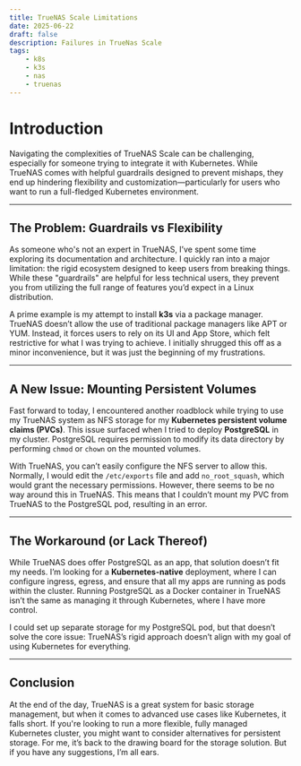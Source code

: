 ```yaml
---
title: TrueNAS Scale Limitations
date: 2025-06-22
draft: false
description: Failures in TrueNas Scale
tags:
    - k8s
    - k3s
    - nas
    - truenas
---
```


# Introduction

Navigating the complexities of TrueNAS Scale can be challenging, especially for someone trying to integrate it with Kubernetes. While TrueNAS comes with helpful guardrails designed to prevent mishaps, they end up hindering flexibility and customization—particularly for users who want to run a full-fledged Kubernetes environment.

---

## The Problem: Guardrails vs Flexibility

As someone who's not an expert in TrueNAS, I’ve spent some time exploring its documentation and architecture. I quickly ran into a major limitation: the rigid ecosystem designed to keep users from breaking things. While these "guardrails" are helpful for less technical users, they prevent you from utilizing the full range of features you’d expect in a Linux distribution.

A prime example is my attempt to install **k3s** via a package manager. TrueNAS doesn’t allow the use of traditional package managers like APT or YUM. Instead, it forces users to rely on its UI and App Store, which felt restrictive for what I was trying to achieve. I initially shrugged this off as a minor inconvenience, but it was just the beginning of my frustrations.

---

## A New Issue: Mounting Persistent Volumes

Fast forward to today, I encountered another roadblock while trying to use my TrueNAS system as NFS storage for my **Kubernetes persistent volume claims (PVCs)**. This issue surfaced when I tried to deploy **PostgreSQL** in my cluster. PostgreSQL requires permission to modify its data directory by performing `chmod` or `chown` on the mounted volumes. 

With TrueNAS, you can’t easily configure the NFS server to allow this. Normally, I would edit the `/etc/exports` file and add `no_root_squash`, which would grant the necessary permissions. However, there seems to be no way around this in TrueNAS. This means that I couldn’t mount my PVC from TrueNAS to the PostgreSQL pod, resulting in an error.

---

## The Workaround (or Lack Thereof)

While TrueNAS does offer PostgreSQL as an app, that solution doesn’t fit my needs. I’m looking for a **Kubernetes-native** deployment, where I can configure ingress, egress, and ensure that all my apps are running as pods within the cluster. Running PostgreSQL as a Docker container in TrueNAS isn’t the same as managing it through Kubernetes, where I have more control.

I could set up separate storage for my PostgreSQL pod, but that doesn’t solve the core issue: TrueNAS’s rigid approach doesn’t align with my goal of using Kubernetes for everything.

---

## Conclusion

At the end of the day, TrueNAS is a great system for basic storage management, but when it comes to advanced use cases like Kubernetes, it falls short. If you're looking to run a more flexible, fully managed Kubernetes cluster, you might want to consider alternatives for persistent storage. For me, it’s back to the drawing board for the storage solution. But if you have any suggestions, I’m all ears.


